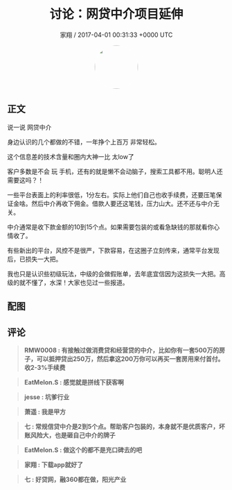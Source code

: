<h1 align="center">讨论：网贷中介项目延伸</h1>
<p align="center">
    <a>家翔 / 2017-04-01 00:31:33 &#43;0000 UTC</a>
</p>

<div align="center">
    <img src="https://images.zsxq.com/FkKYG1QH1vQUPERX5FgPvT8MYp1R?e=1590940799&amp;token=kIxbL07-8jAj8w1n4s9zv64FuZZNEATmlU_Vm6zD:065XNGh0O3Z0J1cddcXITcTi8N4=" width="100" height="100" style="border:1px solid;border-radius:50%; color:#ffffff"/>
</div>

## 正文

<div>
说一说 网贷中介   

身边认识的几个都做的不错，一年挣个上百万 非常轻松。

这个信息差的技术含量和圈内大神一比 太low了 

客户多数是不会 玩 手机，还有的就是懒不会动脑子，搜索工具都不用。聪明人还需要这吗？！

一些平台表面上的利率很低，1分左右。实际上他们自己也收手续费，还要压笔保证金啥。然后中介再收下佣金。借款人要还这笔钱，压力山大。还不还与中介无关。

中介通常是收下款金额的10到15个点。如果需要包装的或看急缺钱的那就看你心情收了。

有些新出的平台，风控不是很严，下款容易，在这圈子立刻传来，通常平台发现后，已损失一大把。

我也只是认识些初级玩法，中级的会做假账单，去年底宜信因为这损失一大把。高级的就不懂了，水深！大家也见过一些报道。
</div>

## 配图
<div class="image" align="center">

</div>

## 评论

<div align="left">
<div>

<blockquote >
<span> <strong>RMW0008 : 有接触过做消费贷和经营贷的中介，比如你有一套500万的房子，可以抵押贷出250万，然后拿这200万你可以再买一套房用来付首付。收2-3%手续费 </strong></span>
</blockquote>

<blockquote >
<span> <strong>EatMelon.S : 感觉就是拼线下获客啊 </strong></span>
</blockquote>

<blockquote >
<span> <strong>jesse : 坑爹行业 </strong></span>
</blockquote>

<blockquote >
<span> <strong>萧遥 : 我是甲方 </strong></span>
</blockquote>

<blockquote >
<span> <strong>七 : 常规信贷中介是2到5个点。帮助客户包装的，本身就不是优质客户，坏账风险大，也是砸自己中介的牌子 </strong></span>
</blockquote>

<blockquote >
<span> <strong>EatMelon.S : 做这个的都不是充口碑去的吧 </strong></span>
</blockquote>

<blockquote >
<span> <strong>家翔 : 下载app就好了 </strong></span>
</blockquote>

<blockquote >
<span> <strong>七 : 好贷网，融360都在做，阳光产业 </strong></span>
</blockquote>

</div>
</div>